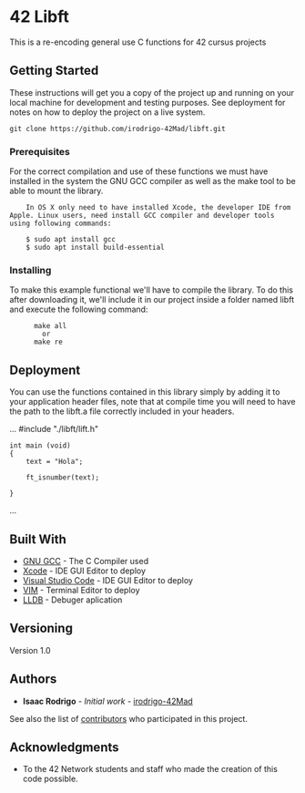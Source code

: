 # 42 Libft

This is a re-encoding general use C functions for 42 cursus projects

## Getting Started

These instructions will get you a copy of the project up and running on your local machine for development and testing purposes. See deployment for notes on how to deploy the project on a live system.

	git clone https://github.com/irodrigo-42Mad/libft.git

### Prerequisites

For the correct compilation and use of these functions we must have installed in the system the GNU GCC compiler as well as the make tool to be able to mount the library.

```
	In OS X only need to have installed Xcode, the developer IDE from Apple. Linux users, need install GCC compiler and developer tools using following commands:

	$ sudo apt install gcc
	$ sudo apt install build-essential
```

### Installing

To make this example functional we'll have to compile the library. To do this after downloading it, we'll include it in our project inside a folder named libft and execute the following command:

```
	  make all
		or
	  make re
```

## Deployment

You can use the functions contained in this library simply by adding it to your application header files, note that at compile time you will need to have the path to the libft.a file correctly included in your headers.

...
	#include "./libft/lift.h"

	int main (void)
	{
		text = "Hola";

		ft_isnumber(text);

	}
...

## Built With

* [GNU GCC](https://gcc.gnu.org) - The C Compiler used
* [Xcode](https://developer.apple.com/xcode/) - IDE GUI Editor to deploy
* [Visual Studio Code](https://code.visualstudio.com/docs/) - IDE GUI Editor to deploy
* [VIM](https://www.vim.org/download.php) - Terminal Editor to deploy
* [LLDB](https://lldb.llvm.org) - Debuger aplication

## Versioning

Version 1.0 

## Authors

* **Isaac Rodrigo** - *Initial work* - [irodrigo-42Mad](https://github.com/irodrigo-42Mad/libft)

See also the list of [contributors](https://github.com/your/project/contributors) who participated in this project.

## Acknowledgments

* To the 42 Network students and staff who made the creation of this code possible.


